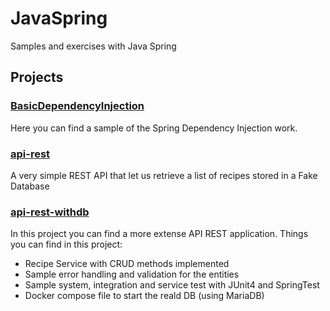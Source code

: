 # JavaSpring
Samples and exercises with Java Spring

## Projects

### [BasicDependencyInjection](https://github.com/JSGitHubbing/JavaSpring/tree/main/BasicDepenencyInjection)
Here you can find a sample of the Spring Dependency Injection work.

### [api-rest](https://github.com/JSGitHubbing/JavaSpring/tree/main/api-rest)
A very simple REST API that let us retrieve a list of recipes stored in a Fake Database

### [api-rest-withdb](https://github.com/JSGitHubbing/JavaSpring/tree/main/api-rest-withdb)
In this project you can find a more extense API REST application.
Things you can find in this project:
- Recipe Service with CRUD methods implemented
- Sample error handling and validation for the entities
- Sample system, integration and service test with JUnit4 and SpringTest
- Docker compose file to start the reald DB (using MariaDB)
